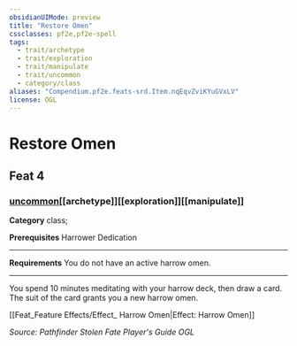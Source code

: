 ```yaml
---
obsidianUIMode: preview
title: "Restore Omen"
cssclasses: pf2e,pf2e-spell
tags:
  - trait/archetype
  - trait/exploration
  - trait/manipulate
  - trait/uncommon
  - category/class
aliases: "Compendium.pf2e.feats-srd.Item.nqEqvZviKYuGVxLV"
license: OGL
---
```

# Restore Omen
## Feat 4
### [uncommon](uncommon "Uncommon Rarity Trait")[[archetype]][[exploration]][[manipulate]]

**Category** class; 



**Prerequisites** Harrower Dedication
* * *
**Requirements** You do not have an active harrow omen.

* * *

You spend 10 minutes meditating with your harrow deck, then draw a card. The suit of the card grants you a new harrow omen.

[[Feat_Feature Effects/Effect_ Harrow Omen|Effect: Harrow Omen]]

*Source: Pathfinder Stolen Fate Player's Guide*
*OGL*